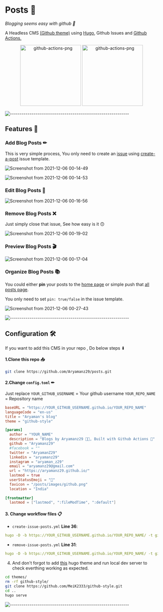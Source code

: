 # Posts 📝
_Blogging seems easy with github 🤩_

A Headless CMS [(Github theme)](https://github.com/MeiK2333/github-style) using [Hugo](https://gohugo.io/), Github Issues and [Github Actions.](https://github.com/features/actions)

<p align="center">
<img src="https://user-images.githubusercontent.com/56113566/144758957-746eeff1-a859-4a02-8a6e-3b1f660c622c.png" alt="github-actions-png" height="200"></img>
<img src="https://user-images.githubusercontent.com/56113566/144759066-f5be8060-c278-490b-9bf0-9e664a5499da.jpg" alt="github-actions-png" height="200"></img>
</p>

![-------------------------------------------------------------](https://raw.githubusercontent.com/andreasbm/readme/master/assets/lines/rainbow.png)

## Features 📸

### Add Blog Posts ✏

This is very simple process, You only need to create an [issue](https://github.com/Aryamanz29/posts/issues/new/choose) using [create-a-post](https://github.com/Aryamanz29/posts/blob/master/.github/ISSUE_TEMPLATE/create-a-post.md) issue template.

![Screenshot from 2021-12-06 00-14-49](https://user-images.githubusercontent.com/56113566/144759404-563163dc-b9f0-4b15-a30f-386ed6798655.png)

![Screenshot from 2021-12-06 00-14-53](https://user-images.githubusercontent.com/56113566/144759405-cdb6e584-65d3-4c57-9239-430a7591e331.png)


### Edit Blog Posts 📎

![Screenshot from 2021-12-06 00-16-56](https://user-images.githubusercontent.com/56113566/144759456-1d9b593c-7333-4a4f-85c7-b11f18853476.png)


### Remove Blog Posts ❌

Just simply close that issue, See how easy is it 🙃

![Screenshot from 2021-12-06 00-19-02](https://user-images.githubusercontent.com/56113566/144759498-c5ac138b-bf35-4f9f-82b6-b7f5f96ee8fa.png)

### Preview Blog Posts 🎬

![Screenshot from 2021-12-06 00-17-04](https://user-images.githubusercontent.com/56113566/144759452-c895c181-653a-42bd-a124-6ec7519e67a5.png)

### Organize Blog Posts 📚

You could either **pin** your posts to the [home page](https://aryamanz29.github.io/posts/) or simple push that [all posts page](https://aryamanz29.github.io/posts//post/).

You only need to set `pin: true/false` in the issue template.

![Screenshot from 2021-12-06 00-27-43](https://user-images.githubusercontent.com/56113566/144759787-bf05c0d9-5fc2-44a9-aeb6-103d01e0a723.png) 

![-------------------------------------------------------------](https://raw.githubusercontent.com/andreasbm/readme/master/assets/lines/rainbow.png)

## Configuration 🛠

If you want to add this CMS in your repo , Do below steps ⬇

#### 1.Clone this repo 📥

```bash
git clone https://github.com/Aryamanz29/posts.git
```

#### 2.Change `config.toml` ✏

Just replace 
`YOUR_GITHUB_USERNAME` = Your github username
`YOUR_REPO_NAME` = Repository name
```toml
baseURL = "https://YOUR_GITHUB_USERNAME.github.io/YOUR_REPO_NAME"
languageCode = "en-us"
title = "Aryaman's blog"
theme = "github-style"

[params]
  author = "YOUR_NAME"
  description = "Blogs by Aryamanz29 👨‍💻, Built with Github Actions 🚀"
  github = "Aryamanz29"
  #facebook = ""
  twitter = "AryamanZ29"
  linkedin = "aryamanz29"
  instagram = "aryaman_z29"
  email = "aryamanz29@gmail.com"
  url = "https://aryamanz29.github.io/"
  lastmod = true
  userStatusEmoji = "🌠"
  favicon = "/posts/images/github.png"
  location = "India"
  
[frontmatter]
  lastmod = ["lastmod", ":fileModTime", ":default"]
```

#### 3. Change workflow files 📋

- `create-issue-posts.yml` **Line 36**:
```yml
hugo -D -b https://YOUR_GITHUB_USERNAME.github.io/YOUR_REPO_NAME/ -t github-style
```

- `remove-issue-posts.yml` **Line 31**:
```yml
hugo -D -b https://YOUR_GITHUB_USERNAME.github.io/YOUR_REPO_NAME/ -t github-style
```

4. And don't forgot to add [this](https://github.com/MeiK2333/github-style)  hugo theme and run local dev server to check everthing working as expected.

```bash
cd themes/
rm -rf github-style/
git clone https://github.com/MeiK2333/github-style.git
cd ..
hugo serve
``` 
![-------------------------------------------------------------](https://raw.githubusercontent.com/andreasbm/readme/master/assets/lines/rainbow.png)